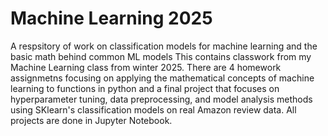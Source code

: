 # Machine Learning 2025
A respsitory of work on classification models for machine learning and the basic math behind common ML models
This contains classwork from my Machine Learning class from winter 2025. 
There are 4 homework assignmetns focusing on applying the mathematical concepts of machine learning to functions in python and a final project that focuses on hyperparameter tuning, data preprocessing, and model analysis methods using SKlearn's classification models on real Amazon review data.
All projects are done in Jupyter Notebook.
